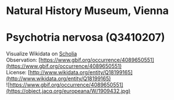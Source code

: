 
Natural History Museum, Vienna
==============================

# Psychotria nervosa (Q3410207)
  
Visualize Wikidata on [Scholia](https://scholia.toolforge.org/taxon/Q3410207)  
Observation: [https://www.gbif.org/occurrence/4089650551](https://www.gbif.org/occurrence/4089650551)  
License: [http://www.wikidata.org/entity/Q18199165](http://www.wikidata.org/entity/Q18199165)  
![https://www.gbif.org/occurrence/4089650551](https://object.jacq.org/europeana/W/1909432.jpg)